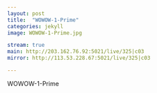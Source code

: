 ```yaml
---
layout: post
title:  "WOWOW-1-Prime"
categories: jekyll
image: WOWOW-1-Prime.jpg

stream: true
main: http://203.162.76.92:5021/live/325|c03
mirror: http://113.53.228.67:5021/live/325|c03

---
```

WOWOW-1-Prime